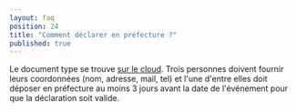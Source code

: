 ```yaml
---
layout: faq
position: 24
title: "Comment déclarer en préfecture ?"
published: true
---
```


Le document type se trouve [sur le cloud](https://cloud.openmailbox.org/index.php/s/I1ZcLU6c4z5LGoL). Trois personnes doivent fournir leurs coordonnées (nom, adresse, mail, tel) et l'une d'entre elles doit déposer en préfecture au moins 3 jours avant la date de l'événement pour que la déclaration soit valide.